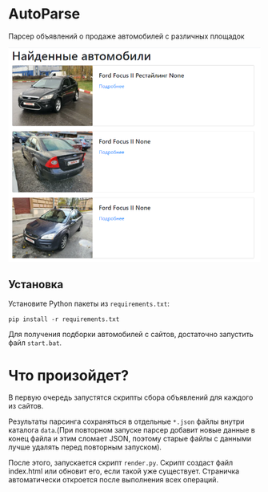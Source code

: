# AutoParse
Парсер объявлений о продаже автомобилей с различных площадок

![alt text](Screenshot_1.png)
## Установка

Установите Python пакеты из `requirements.txt`:

```
pip install -r requirements.txt
```

Для получения подборки автомобилей с сайтов, достаточно запустить файл `start.bat`.

# Что произойдет?
В первую очередь запустятся скрипты сбора объявлений для каждого из сайтов.

Результаты парсинга сохраняться в отдельные `*.json` файлы внутри каталога `data`.(При повторном запуске парсер добавит новые данные в конец файла и этим сломает JSON, поэтому старые файлы с данными лучше удалять перед повторным запуском).

После этого, запускается скрипт `render.py`. Скрипт создаст файл index.html или обновит его, если такой уже существует.
Страничка автоматически откроется после выполнения всех операций.


